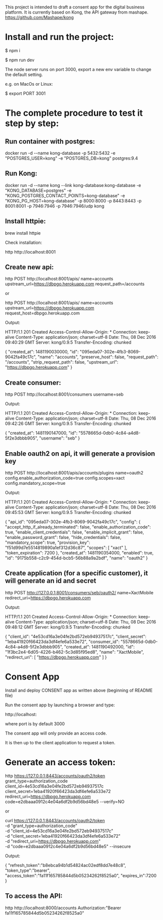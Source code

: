 This project is intended to draft a consent app for the digital business platform.
It is currently based on Kong, the API gateway from mashape. https://github.com/Mashape/kong

# Install and run the project:

$ npm i

$ npm run dev

The node server runs on port 3000, export a new env variable to change the default setting.

e.g. on MacOs or Linux:

$ export PORT 3001

<Still a work-in-progress>

# The complete procedure to test it step by step:

## Run container with postgres:

docker run -d --name kong-database -p 5432:5432 -e "POSTGRES_USER=kong" -e "POSTGRES_DB=kong" postgres:9.4

## Run Kong:

docker run -d --name kong --link kong-database:kong-database -e "KONG_DATABASE=postgres" -e "KONG_POSTGRES_CONTACT_POINTS=kong-database" -e "KONG_PG_HOST=kong-database" -p 8000:8000 -p 8443:8443 -p 8001:8001 -p 7946:7946 -p 7946:7946/udp kong

## Install httpie:

brew install httpie

Check installation:

http http://localhost:8001

## Create new api:

http POST http://localhost:8001/apis/  name=accounts upstream_url=https://dbpgo.herokuapp.com request_path=/accounts

or

http POST http://localhost:8001/apis/  name=accounts upstream_url=https://dbpgo.herokuapp.com request_host=dbpgo.herokuapp.com

Output:

HTTP/1.1 201 Created
Access-Control-Allow-Origin: *
Connection: keep-alive
Content-Type: application/json; charset=utf-8
Date: Thu, 08 Dec 2016 09:40:29 GMT
Server: kong/0.9.5
Transfer-Encoding: chunked

{
    "created_at": 1481190030000,
    "id": "095eda07-302e-4fb3-8069-9042fa49c17c",
    "name": "accounts",
    "preserve_host": false,
    "request_path": "/accounts",
    "strip_request_path": false,
    "upstream_url": "https://dbpgo.herokuapp.com"
}

## Create consumer:

http POST http://localhost:8001/consumers username=seb

Output:

HTTP/1.1 201 Created
Access-Control-Allow-Origin: *
Connection: keep-alive
Content-Type: application/json; charset=utf-8
Date: Thu, 08 Dec 2016 09:42:26 GMT
Server: kong/0.9.5
Transfer-Encoding: chunked

{
    "created_at": 1481190147000,
    "id": "5578665d-0db0-4c84-a4d8-5f2e3dbbb905",
    "username": "seb"
}

## Enable oauth2 on api, it will generate a provision key

http POST http://localhost:8001/apis/accounts/plugins name=oauth2 config.enable_authorization_code=true config.scopes=xact config.mandatory_scope=true

Output:

HTTP/1.1 201 Created
Access-Control-Allow-Origin: *
Connection: keep-alive
Content-Type: application/json; charset=utf-8
Date: Thu, 08 Dec 2016 09:45:53 GMT
Server: kong/0.9.5
Transfer-Encoding: chunked

{
    "api_id": "095eda07-302e-4fb3-8069-9042fa49c17c",
    "config": {
        "accept_http_if_already_terminated": false,
        "enable_authorization_code": true,
        "enable_client_credentials": false,
        "enable_implicit_grant": false,
        "enable_password_grant": false,
        "hide_credentials": false,
        "mandatory_scope": true,
        "provision_key": "f51d99d7e5514819890a1ef312d36c87",
        "scopes": [
            "xact"
        ],
        "token_expiration": 7200
    },
    "created_at": 1481190354000,
    "enabled": true,
    "id": "9175b558-c2c9-454d-bcb5-56b88a9a2bdf",
    "name": "oauth2"
}

## Create application (for a specific customer), it will generate an id and secret

http POST http://127.0.0.1:8001/consumers/seb/oauth2/ name=XactMobile redirect_uri=https://dbpgo.herokuapp.com

Output:

HTTP/1.1 201 Created
Access-Control-Allow-Origin: *
Connection: keep-alive
Content-Type: application/json; charset=utf-8
Date: Thu, 08 Dec 2016 09:48:12 GMT
Server: kong/0.9.5
Transfer-Encoding: chunked

{
    "client_id": "4e53cd16a3e04fe2bd572eb94937517c",
    "client_secret": "1eba41920f66423da3df4efe6a533e72",
    "consumer_id": "5578665d-0db0-4c84-a4d8-5f2e3dbbb905",
    "created_at": 1481190492000,
    "id": "1f3bc2e4-6d05-4226-b462-5c3d85f95ed8",
    "name": "XactMobile",
    "redirect_uri": [
        "https://dbpgo.herokuapp.com"
    ]
}

# Consent App

Install and deploy CONSENT app as written above (beginning of README file)

Run the consent app by launching a browser and type:

http://localhost:<port>

where port is by default 3000

The consent app will only provide an access code.

It is then up to the client application to request a token.

# Generate an access token:

http https://127.0.0.1:8443/accounts/oauth2/token \
     grant_type=authorization_code \
     client_id=4e53cd16a3e04fe2bd572eb94937517c \
     client_secret=1eba41920f66423da3df4efe6a533e72 \
     redirect_uri=https://dbpgo.herokuapp.com \
     code=e2dbaaa0912c4e04a6df2b9d56bd48e5 --verify=NO

or

curl https://127.0.0.1:8443/accounts/oauth2/token \
      -d "grant_type=authorization_code" \
      -d "client_id=4e53cd16a3e04fe2bd572eb94937517c" \
      -d "client_secret=1eba41920f66423da3df4efe6a533e72" \
      -d "redirect_uri=https://dbpgo.herokuapp.com" \
      -d "code=e2dbaaa0912c4e04a6df2b9d56bd48e5" --insecure

Output:

{
  "refresh_token":"b8ebca94b1d54824ac02edf8dd7e48c8",
  "token_type":"bearer",
  "access_token":"fa11f165785844d5b05234262f8525a0",
  "expires_in":7200
}

## To access the API:

http http://localhost:8000/accounts Authorization:"Bearer fa11f165785844d5b05234262f8525a0"
